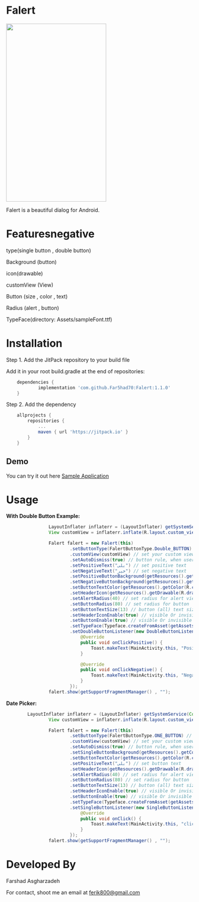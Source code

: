 # Falert

<img src="https://raw.githubusercontent.com/Far5had70/Falert/master/clip.gif" height="480" width="270">

 Falert is a beautiful dialog for Android.



# Featuresnegative

type(single button , double button)

Background (button)

icon(drawable)

customView (View)

Button (size , color , text)

Radius (alert , button)

TypeFace(directory: Assets/sampleFont.ttf)




# Installation

Step 1. Add the JitPack repository to your build file


Add it in your root build.gradle at the end of repositories:

```gradle
	dependencies {
	        implementation 'com.github.Far5had70:Falert:1.1.0'
	}
```


Step 2. Add the dependency
```gradle
	allprojects {
		repositories {
			...
			maven { url 'https://jitpack.io' }
		}
	}
```




## Demo

You can try it out here [Sample Application](https://github.com/Far5had70/Falert/blob/master/app/src/main/java/com/shaygan/customalert/MainActivity.java)




# Usage



**With Double Button Example:**

```java
                LayoutInflater inflaterr = (LayoutInflater) getSystemService(Context.LAYOUT_INFLATER_SERVICE);
                View customView = inflaterr.inflate(R.layout.custom_view, null, false); // init custum view

                Falert falert = new Falert(this)
                        .setButtonType(FalertButtonType.Double_BUTTON) // FalertButtonType.Double_BUTTON OR FalertButtonType.ONE_BUTTON
                        .customView(customView) // set your custom view here
                        .setAutoDismiss(true) // button rule, when user click on this
                        .setPositiveText("بلی") // set positive text
                        .setNegativeText("خیر") // set negative text
                        .setPositiveButtonBackground(getResources().getColor(R.color.falert_green)) // button (positive) background color
                        .setNegativeButtonBackground(getResources().getColor(R.color.falert_red)) // button (negative) background color
                        .setButtonTextColor(getResources().getColor(R.color.falert_white)) // button (all) text color
                        .setHeaderIcon(getResources().getDrawable(R.drawable.luncher)) // header icon drawable
                        .setAlertRadius(40) // set radius for alert view
                        .setButtonRadius(80) // set radius for button
                        .setButtonTextSize(13) // button (all) text size
                        .setHeaderIconEnable(true) // visible Or invisible Icon Header
                        .setButtonEnable(true) // visible Or invisible Buttons
                        .setTypeFace(Typeface.createFromAsset(getAssets(), "bsans.ttf")) // set typeface
                        .setDoubleButtonListener(new DoubleButtonListener() {
                            @Override
                            public void onClickPositive() {
                                Toast.makeText(MainActivity.this, "Positive", Toast.LENGTH_SHORT).show();
                            }

                            @Override
                            public void onClickNegative() {
                                Toast.makeText(MainActivity.this, "Negative", Toast.LENGTH_SHORT).show();
                            }
                        });
                falert.show(getSupportFragmentManager() , "");
```



**Date Picker:**

```java
        LayoutInflater inflaterr = (LayoutInflater) getSystemService(Context.LAYOUT_INFLATER_SERVICE);
                View customView = inflaterr.inflate(R.layout.custom_view, null, false); // init custum view

                Falert falert = new Falert(this)
                        .setButtonType(FalertButtonType.ONE_BUTTON) // FalertButtonType.Double_BUTTON OR FalertButtonType.ONE_BUTTON
                        .customView(customView) // set your custom view here
                        .setAutoDismiss(true) // button rule, when user click on this
                        .setSingleButtonBackground(getResources().getColor(R.color.falert_green)) // button background color
                        .setButtonTextColor(getResources().getColor(R.color.falert_white)) // button text color
                        .setPositiveText("بلی") // set button text
                        .setHeaderIcon(getResources().getDrawable(R.drawable.luncher)) // header icon drawable
                        .setAlertRadius(40) // set radius for alert view
                        .setButtonRadius(80) // set radius for button
                        .setButtonTextSize(13) // button (all) text size
                        .setHeaderIconEnable(true) // visible Or invisible Icon Header
                        .setButtonEnable(true) // visible Or invisible Buttons
                        .setTypeFace(Typeface.createFromAsset(getAssets(), "bsans.ttf")) // set typeface
                        .setSingleButtonListener(new SingleButtonListener() {
                            @Override
                            public void onClick() {
                                Toast.makeText(MainActivity.this, "click", Toast.LENGTH_SHORT).show();
                            }
                        });
                falert.show(getSupportFragmentManager() , "");
```




# Developed By

Farshad Asgharzadeh

For contact, shoot me an email at ferik800@gmail.com
